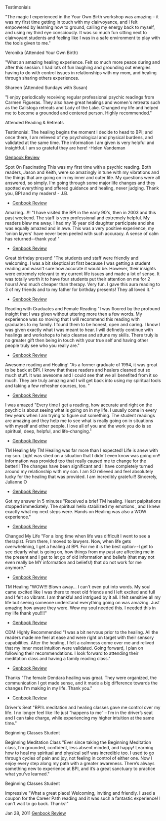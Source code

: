 Testimonials

"The magic I experienced in the Your Own Birth workshop was amazing – it was my first time getting in touch with my clairvoyance, and I felt empowered by learning how to ground, calling my energy back to myself, and using my third eye consciously. It was so much fun sitting next to clairvoyant students and feeling like I was in a safe environment to play with the tools given to me."

Veronika
(Attended Your Own Birth)


"What an amazing healing experience. Felt so much more peace during and after this session. I had lots of fun laughing and grounding out energies having to do with control issues in relationships with my mom, and healing through sharing others experiences.

Shareen
(Attended Sundays with Susan)


"I enjoy periodically receiving regular professional psychic readings from Carmen Figueras. They also have great healings and women's retreats such as the Calistoga retreats and Lady of the Lake. Changed my life and helped me to become a grounded and centered person. Highly recommended."

Attended Reading & Retreats

Testimonial: The healing begins the moment I decide to head to BPI; and once there, I am relieved of my psychological and physical burdens, and validated at the same time. The information I am given is very helpful and insightful. I am so grateful they are here! -Helen Vandeman


[Genbook Review](http://www.genbook.com/bookings/slot/reservationpop/30025288/reviews/?bookingContactId=93429618&category=14993971)


Spot On Fascinating
This was my first time with a psychic reading. Both readers, Jason and Keith, were so amazingly in tune with my vibrations and the things that are going on in my inner and outer life. My questions were all answered, so simply. I'm going through some major life changes and they spotted everything and offered guidance and healing, never judging. Thank you, BPI and my readers! - J.B.

- [Genbook Review](http://www.genbook.com/bookings/slot/reservation/30025288/reviews/?bookingContactId=401505156)


Amazing...!!!
"I have visited the BPI in the early 90's, then in 2003 and this past weekend. The staff is very professional and extremely helpful. My readers blew me away. I had my 16 year old daughter participate and she was equally amazed and in awe. This was a very positive experience, my 'onion layers' have never been peeled with such accuracy. A sense of calm has returned--thank you! "

- [Genbook Review](http://www.genbook.com/bookings/slot/reservation/30025288/reviews/?bookingContactId=401505156)


Great birthday present!
"The students and staff were friendly and welcoming. I was a bit skeptical at first because I was getting a student reading and wasn't sure how accurate it would be. However, their insights were extremely relevant to my current life issues and made a lot of sense. It was totally worth it to have four students put their attention on me for 2 hours! And much cheaper than therapy. Very fun. I gave this aura reading to 3 of my friends and to my father for birthday presents! They all loved it. "

- [Genbook Review](http://www.genbook.com/bookings/slot/reservation/30025288/reviews/?bookingContactId=401505156)


Reading with Graduates and Female Reading
"I was floored by the profound insight that I was given without uttering more then a few words. My experience was so moving that I will recommend this reading with graduates to my family. I found them to be honest, open and caring. I know I was given exactly what i was meant to hear. I will definetly continue with healings and workshops to help cleanse and attune my skills. There truly is no greater gift then being in touch with your true self and having other people truly see who you really are."

- [Genbook Review](http://www.genbook.com/bookings/slot/reservation/30025288/reviews/?bookingContactId=401505156)


Awesome reading and Healing!
"As a former graduate of 1994, it was great to be back at BPI. I know that these readers and healers cleaned out so much stuff. It was awesome and I could see that we all benefited from it so much. They are truly amazing and I will get back into using my spiritual tools and taking a few refresher courses, too. "

- [Genbook Review](http://www.genbook.com/bookings/slot/reservation/30025288/reviews/?bookingContactId=401505156)


I was amazed
"Every time I get a reading, how accurate and right on the psychic is about seeing what is going on in my life. I usually come in every few years when I am trying to figure out something. The student readings are amazing and they help me to see what is really going on in situations with myself and other people. I love all of you and the work you do is so spiritual, deep, helpful, and life-changing."

- [Genbook Review](http://www.genbook.com/bookings/slot/reservation/30025288/reviews/?bookingContactId=401505156)

TM Healing
My TM Healing was far more than I expected! Life is anew with my son. Light was shed on a situation that I didn't even know was going on!! Information was provided too that really caused me to change for the better!! The changes have been significant and I have completely turned around my relationship with my son. I am SO relieved and feel absolutely lucky for the healing that was provided. I am incredibly grateful!! Sincerely, Julianne O

- [Genbook Review](http://www.genbook.com/bookings/slot/reservation/30025288/reviews/?bookingContactId=401505156)


Got my answer in 5 minutes
"Received a brief TM healing. Heart palpitations stopped immediately. The spiritual hello stabilized my emotions , and I knew exactly what my next steps were. Hands on Healing was also a WOW experience."

- [Genbook Review](http://www.genbook.com/bookings/slot/reservation/30025288/reviews/?bookingContactId=401505156)


Changed My Life
"For a long time when life was difficult I went to see a therapist. From there, I moved to lawyers. Now, when life gets overwhelming, I get a healing at BPI. For me it is the best option--I get to see clearly what is going on, how things from my past are affecting me in the present and I get to let go of old information and beliefs (that may not even really be MY information and beliefs!) that do not work for me anymore."

- [Genbook Review](http://www.genbook.com/bookings/slot/reservation/30025288/reviews/?bookingContactId=401505156)


TM Healing
"WOW!!! Blown away... I can't even put into words. My soul came excited like I was there to meet old friends and I left excited and full and I felt so vibrant. I am thankful and intrigued by it all. I felt sensitive all my life but seeing someone understand everything going on was amazing. Just amazing how aware they were. Wow my soul needed this. I needed this in my life thank you!!!!"

- [Genbook Review](http://www.genbook.com/bookings/slot/reservation/30025288/reviews/?bookingContactId=401505156)


CDM Highly Recommended
"I was a bit nervous prior to the healing. All the readers made me feel at ease and were right on target with their sensory capabilities. After the healing, I felt a calmness come over me and relived that my inner most intuition were validated. Going forward, I plan on following their recommendations. I look forward to attending their meditation class and having a family reading class."

- [Genbook Review](http://www.genbook.com/bookings/slot/reservation/30025288/reviews/?bookingContactId=401505156)


Thanks
"The female Dendara healing was great. They were organized, the communication I got made sense, and it made a big difference towards the changes I’m making in my life. Thank you."

- [Genbook Review](http://www.genbook.com/bookings/slot/reservation/30025288/reviews/?bookingContactId=401505156)


Driver's Seat
"BPI’s meditation and healing classes gave me control over my life. I no longer feel like life just “happens to me” – I’m in the driver’s seat and I can take charge, while experiencing my higher intuition at the same time."

Beginning Classes Student


Beginning Meditation Class
"Ever since taking the Beginning Meditation class, I’m grounded, confident, less absent minded, and happy! Learning how to heal my spiritual and physical self was incredible too. I used to go through cycles of pain and joy, not feeling in control of either one. Now I enjoy every step along my path with a greater awareness. There’s always something new to experience at BPI, and it’s a great sanctuary to practice what you’ve learned."

Beginning Classes Student


Impressive
"What a great place! Welcoming, inviting and friendly. I used a coupon for the Career Path reading and it was such a fantastic experience! I can't wait to go back. Thanks!"

Jan 28, 2011 [Genbook Review](http://www.genbook.com/bookings/slot/reservation/30025288/reviews/?bookingContactId=401505156)

